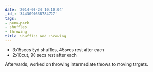 ```yaml
---
date: '2014-09-24 10:10:04'
_id_: '3443099638784727'
tags:
- penn-park
- shuffles
- throwing
title: Shuffles and Throwing
---
```


- 3x15secs 5yd shuffles, 45secs rest after each
- 2x10cut, 90 secs rest after each

Afterwards, worked on throwing intermediate throws to moving
targets.
